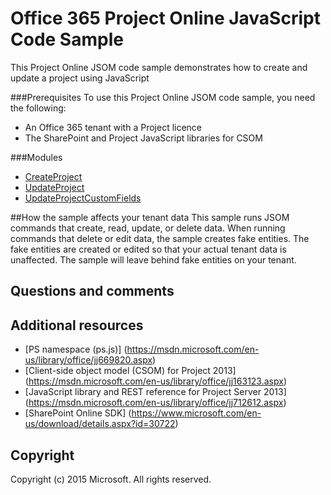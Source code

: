 # Office 365 Project Online JavaScript Code Sample

This Project Online JSOM code sample demonstrates how to create and update a project using JavaScript

###Prerequisites
To use this Project Online JSOM code sample, you need the following:
* An Office 365 tenant with a Project licence
* The SharePoint and Project JavaScript libraries for CSOM

###Modules
* [CreateProject](/O365-Project-Online-JavaScript-Samples/createproject.js)
* [UpdateProject](/O365-Project-Online-JavaScript-Samples/updateproject.js)
* [UpdateProjectCustomFields](/O365-Project-Online-JavaScript-Samples/updateprojectcustomfieldvalues.js)

##How the sample affects your tenant data
This sample runs JSOM commands that create, read, update, or delete data. When running commands that delete or edit data, the sample creates fake entities. The fake entities are created or edited so that your actual tenant data is unaffected. The sample will leave behind fake entities on your tenant.

## Questions and comments

## Additional resources
* [PS namespace (ps.js)] (https://msdn.microsoft.com/en-us/library/office/jj669820.aspx)
* [Client-side object model (CSOM) for Project 2013] (https://msdn.microsoft.com/en-us/library/office/jj163123.aspx)
* [JavaScript library and REST reference for Project Server 2013] (https://msdn.microsoft.com/en-us/library/office/jj712612.aspx)
* [SharePoint Online SDK] (https://www.microsoft.com/en-us/download/details.aspx?id=30722)

## Copyright
Copyright (c) 2015 Microsoft. All rights reserved.

